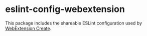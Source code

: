 # eslint-config-webextension

This package includes the shareable ESLint configuration used by [WebExtension Create](https://github.com/kadauchi/webextension-create).
